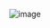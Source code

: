 <!-- @startuml

left to right direction
actor "Profesor" as fc

rectangle SATMI{

    usecase "UC-002: Registrar Alumno" as UC2
    usecase "UC-005: Borrar Alumno" as UC5
    usecase "UC-007: Modificar Tarjeta" as UC7
    usecase "UC-008: Modificar Alumno" as UC8
    usecase "UC-010: Generar Informe" as UC10
    usecase "UC-011: Registro de asistencia" as UC11
    usecase "UC-003: Registrar Tarjeta MI" as UC3
    usecase "UC-006: Eliminar Tarjeta" as UC6

    UC2-left.>UC3: <<Include>>
    UC5-down.>UC6: <<Include>>
    UC7-left.>UC6: <<Include>>
    UC7-up.>UC3: <<Include>>
    UC8-down.>UC7: <<Extend>>
}

fc -> UC2
fc -> UC5
fc -> UC8
fc -> UC10
fc .-> UC11

@enduml -->

![image](https://github.com/amezcua04s/FCA-Proyecto-OO-01/assets/147119596/5a9e2382-182d-4857-af4f-72a1efc9a4a0)


